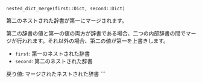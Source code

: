 ```
nested_dict_merge(first::Dict, second::Dict)
```

第二のネストされた辞書が第一にマージされます。

第二の辞書の値と第一の値の両方が辞書である場合、二つの内部辞書の間でマージが行われます。それ以外の場合、第二の値が第一を上書きします。

  * `first`: 第一のネストされた辞書
  * `second`: 第二のネストされた辞書

戻り値: マージされたネストされた辞書 ```
